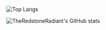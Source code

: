![Top Langs](https://github-readme-stats.vercel.app/api/top-langs?username=TheRedstoneRadiant&bg_color=60,ff0000,f99289&title_color=fff&text_color=fff&border_color=fff&count_private=true&show_icons=true&icon_color=fff&layout=compact)

![TheRedstoneRadiant's GitHub stats](https://github-readme-stats.vercel.app/api?username=TheRedstoneRadiant&bg_color=60,ff0000,f99289&title_color=fff&text_color=fff&border_color=fff&count_private=true&show_icons=true&icon_color=fff)

